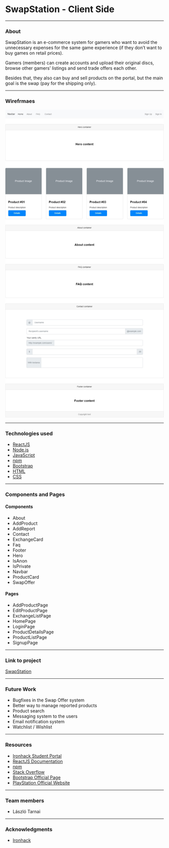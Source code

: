# SwapStation - Client Side

<hr>

<!-- ABOUT THE PROJECT -->

### About

SwapStation is an e-commerce system for gamers who want to avoid the unnecessary expenses for the same game experience (if they don’t want to buy games on retail prices).

Gamers (members) can create accounts and upload their original discs, browse other gamers’ listings and send trade offers each other.

Besides that, they also can buy and sell products on the portal, but the main goal is the swap (pay for the shipping only).

<hr>

<!-- WIREFRAMES -->

### Wirefrmaes

<img src="https://github.com/huLasTar/swapstation-client/blob/master/wireframe.jpg?raw=true">

<hr>

<!--TECHNOLOGIES USED-->

### Technologies used

- [ReactJS](https://reactjs.org/)
- [Node.js](https://nodejs.org/)
- [JavaScript](https://www.javascript.com/)
- [npm](https://www.npmjs.com/")
- [Bootstrap](https://getbootstrap.com/)
- [HTML](http://www.html5.com/)
- [CSS](https://www.w3schools.com/w3css/defaulT.asp)

<hr>

<!--COMPONENTS AND PAGES-->

### Components and Pages

#### Components

- About
- AddProduct
- AddReport
- Contact
- ExchangeCard
- Faq
- Footer
- Hero
- IsAnon
- IsPrivate
- Navbar
- ProductCard
- SwapOffer

#### Pages

- AddProductPage
- EditProductPage
- ExchangeListPage
- HomePage
- LoginPage
- ProductDetailsPage
- ProductListPage
- SignupPage

<hr>

<!--Project Link-->

### Link to project

<a href="https://swapstation.netlify.app/">SwapStation</a>

<hr>

<!--Future Work-->

### Future Work

- Bugfixes in the Swap Offer system
- Better way to manage reported products
- Product search
- Messaging system to the users
- Email notification system
- Watchlist / Wishlist

<hr>

<!--RESOURCES-->

### Resources

- <a href="https://www.ironhack.com/">Ironhack Student Portal</a>
- <a href="https://reactjs.org/">ReactJS Documentation</a>
- <a href="https://www.npmjs.com/">npm</a>
- <a href="https://stackoverflow.com/">Stack Overflow</a>
- <a href="https://getbootstrap.com/">Bootstrap Official Page</a>
- <a href="https://www.playstation.com/">PlayStation Official Website</a>

<hr>

<!--TEAM MEMBERS-->

### Team members

- László Tarnai

<hr>

<!-- ACKNOWLEDGMENTS -->

### Acknowledgments

- [Ironhack](https://www.ironhack.com/en)
